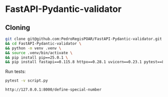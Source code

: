 #  FastAPI-Pydantic-validator 

## Cloning


```bash
git clone git@github.com:PedroRegisPOAR/FastAPI-Pydantic-validator.git \
&& cd FastAPI-Pydantic-validator \
&& python -m venv .venv \
&& source .venv/bin/activate \
&& pip install pip==25.0.1 \
&& pip install fastapi==0.115.8 httpx==0.28.1 uvicorn==0.23.1 pytest==8.3.4 pytest-cov==5.0.0
```

Run tests:
```bash
pytest -v script.py
```

```bash
http://127.0.0.1:8000/define-special-number
```
